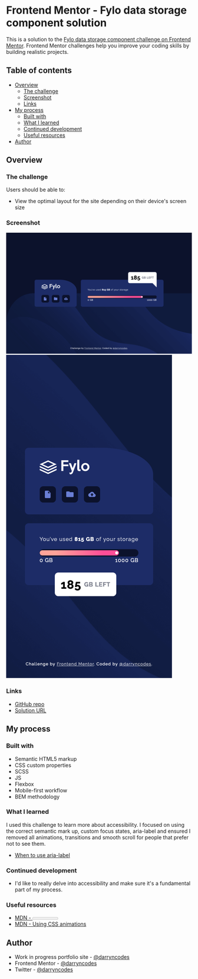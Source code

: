 # Frontend Mentor - Fylo data storage component solution

This is a solution to the [Fylo data storage component challenge on Frontend Mentor](https://www.frontendmentor.io/challenges/fylo-data-storage-component-1dZPRbV5n). Frontend Mentor challenges help you improve your coding skills by building realistic projects.

## Table of contents

-   [Overview](#overview)
    -   [The challenge](#the-challenge)
    -   [Screenshot](#screenshot)
    -   [Links](#links)
-   [My process](#my-process)
    -   [Built with](#built-with)
    -   [What I learned](#what-i-learned)
    -   [Continued development](#continued-development)
    -   [Useful resources](#useful-resources)
-   [Author](#author)

## Overview

### The challenge

Users should be able to:

-   View the optimal layout for the site depending on their device's screen size

### Screenshot

![](./desktop-screenshot.png)
![](./mobile-screenshot.png)

### Links

-   [GitHub repo](https://github.com/darryncodes/fylo-data-storage-component)
-   [Solution URL](https://darryncodes.github.io/fylo-data-storage-component/)

## My process

### Built with

-   Semantic HTML5 markup
-   CSS custom properties
-   SCSS
-   JS
-   Flexbox
-   Mobile-first workflow
-   BEM methodology

### What I learned

I used this challenge to learn more about accessibility. I focused on using the correct semantic mark up, custom focus states, aria-label and ensured I removed all animations, transitions and smooth scroll for people that prefer not to see them.

-   [When to use aria-label](https://developer.mozilla.org/en-US/docs/Web/Accessibility/ARIA/Attributes/aria-label)

### Continued development

-   I'd like to really delve into accessibility and make sure it's a fundamental part of my process.

### Useful resources

-   [MDN - <meter>: The HTML Meter element](https://developer.mozilla.org/en-US/docs/Web/HTML/Element/meter)
-   [MDN - Using CSS animations](https://developer.mozilla.org/en-US/docs/Web/CSS/CSS_Animations/Using_CSS_animations)

## Author

-   Work in progress portfolio site - [@darryncodes](https://www.darryncodes.co.uk/)
-   Frontend Mentor - [@darryncodes](https://www.frontendmentor.io/profile/darryncodes)
-   Twitter - [@darryncodes](https://twitter.com/darryncodes)
